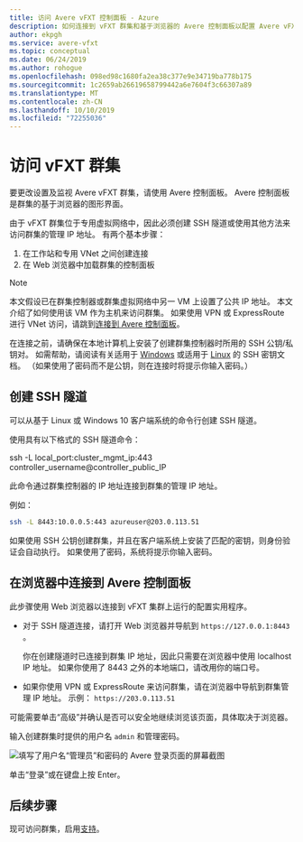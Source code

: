 ```yaml
---
title: 访问 Avere vFXT 控制面板 - Azure
description: 如何连接到 vFXT 群集和基于浏览器的 Avere 控制面板以配置 Avere vFXT
author: ekpgh
ms.service: avere-vfxt
ms.topic: conceptual
ms.date: 06/24/2019
ms.author: rohogue
ms.openlocfilehash: 098ed98c1680fa2ea38c377e9e34719ba778b175
ms.sourcegitcommit: 1c2659ab26619658799442a6e7604f3c66307a89
ms.translationtype: MT
ms.contentlocale: zh-CN
ms.lasthandoff: 10/10/2019
ms.locfileid: "72255036"
---
```

# <a name="access-the-vfxt-cluster"></a>访问 vFXT 群集

要更改设置及监视 Avere vFXT 群集，请使用 Avere 控制面板。 Avere 控制面板是群集的基于浏览器的图形界面。

由于 vFXT 群集位于专用虚拟网络中，因此必须创建 SSH 隧道或使用其他方法来访问群集的管理 IP 地址。 有两个基本步骤： 

1. 在工作站和专用 VNet 之间创建连接 
1. 在 Web 浏览器中加载群集的控制面板 

> [!NOTE] 
> 本文假设已在群集控制器或群集虚拟网络中另一 VM 上设置了公共 IP 地址。 本文介绍了如何使用该 VM 作为主机来访问群集。 如果使用 VPN 或 ExpressRoute 进行 VNet 访问，请跳到[连接到 Avere 控制面板](#connect-to-the-avere-control-panel-in-a-browser)。

在连接之前，请确保在本地计算机上安装了创建群集控制器时所用的 SSH 公钥/私钥对。 如需帮助，请阅读有关适用于 [Windows](https://docs.microsoft.com/azure/virtual-machines/linux/ssh-from-windows) 或适用于 [Linux](https://docs.microsoft.com/azure/virtual-machines/linux/mac-create-ssh-keys) 的 SSH 密钥文档。 （如果使用了密码而不是公钥，则在连接时将提示你输入密码。） 

## <a name="create-an-ssh-tunnel"></a>创建 SSH 隧道 

可以从基于 Linux 或 Windows 10 客户端系统的命令行创建 SSH 隧道。 

使用具有以下格式的 SSH 隧道命令： 

ssh -L local_port:cluster_mgmt_ip:443 controller_username\@controller_public_IP

此命令通过群集控制器的 IP 地址连接到群集的管理 IP 地址。

例如：

```sh
ssh -L 8443:10.0.0.5:443 azureuser@203.0.113.51
```

如果使用 SSH 公钥创建群集，并且在客户端系统上安装了匹配的密钥，则身份验证会自动执行。 如果使用了密码，系统将提示你输入密码。

## <a name="connect-to-the-avere-control-panel-in-a-browser"></a>在浏览器中连接到 Avere 控制面板

此步骤使用 Web 浏览器以连接到 vFXT 集群上运行的配置实用程序。

* 对于 SSH 隧道连接，请打开 Web 浏览器并导航到 `https://127.0.0.1:8443` 。 

  你在创建隧道时已连接到群集 IP 地址，因此只需要在浏览器中使用 localhost IP 地址。 如果你使用了 8443 之外的本地端口，请改用你的端口号。

* 如果你使用 VPN 或 ExpressRoute 来访问群集，请在浏览器中导航到群集管理 IP 地址。 示例： ``https://203.0.113.51``

可能需要单击“高级”并确认是否可以安全地继续浏览该页面，具体取决于浏览器。

输入创建群集时提供的用户名 `admin` 和管理密码。

![填写了用户名“管理员”和密码的 Avere 登录页面的屏幕截图](media/avere-vfxt-gui-login.png)

单击“登录”或在键盘上按 Enter。

## <a name="next-steps"></a>后续步骤

现可访问群集，启用[支持](avere-vfxt-enable-support.md)。
